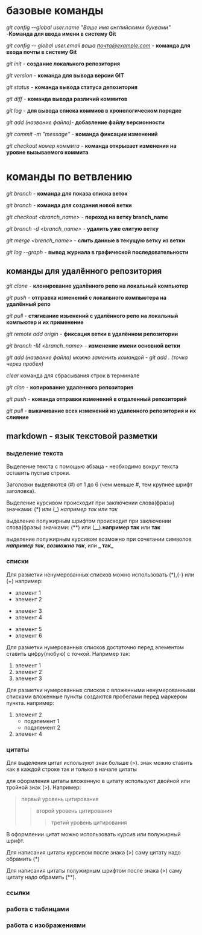 # базовые команды

*git config --global user.name "Ваше имя английскими буквами"* -**Команда для ввода имени в систему Git**

*git config -- global user.email ваша почта@example.com* - **команда для ввода почты в систему Git**

*git init* - **создание локального репозитория**

*git version* - **команда для вывода версии GIT**

*git status* - **команда вывода статуса депозитория**

*git diff* - **команда вывода различий коммитов**

*git log* - **для вывода списка коммиов в хронологическом порядке**

*git add (название файла)*- **добавление файлу версионности**

*git commit -m "message"* - **команда фиксации изменений**

*git checkout номер коммита* - **команда открывает изменения на уровне вызываемого коммита** 

# команды по ветвлению

*git branch* - **команда для показа списка веток**

*git branch <new branch>* - **команда для создания новой ветки**

*git checkout <branch_name>* - **переход на ветку branch_name**

*git branch -d <branch_name>* - **удалить уже слитую ветку**

*git merge <brench_name>* - **слить данные в текущую ветку из ветки**

*git log --graph* - **вывод журнала в графической последовательности**

## команды для удалённого репозитория

*git clone* - **клонирование удалённого репо на локальный компьютер**

*git push* - **отправка изменений с локального компьютера на удалённый репо**

*git pull* - **стягивание изьенений с удалённого репо на локальный компьютер и их применение**

*git remote add origin* - **фиксация ветки в удалённом репозитории**

*git branch -M <branch_name>* - **изменение имени основной ветки**

*git add (название файла) можно заменить командой - git add . (точка через пробел)*

*clear*  команда для сбрасывания строк в терминале

*git clon* - **копирование удаленного репозитория**

*git push* - **команда отправки изменений в отдаленный репозиторий**

*git pull* - **выкачивание всех изменений из удаленного репозитория и их слияние**

 ## markdown - язык текстовой разметки 

### выделение текста

Выделение текста с помощью абзаца - необходимо вокруг текста оставить пустые строки.

Заголовки выделяются (#) от 1 до 6 (чем меньше #, тем крупнее шрифт заголовка).

Выделение курсивом происходит при заключении слова(фразы) значками: (*) или (_) *например так* или _так_

выделение полужирным шрифтом происходит при заключении слова(фразы) значками: (**) или (__).**например так** или __так__

выделение полужирным курсивом возможно при сочетании символов ***например так***, __*возможно так*__, или **_ так_**

### списки

Для разметки ненумерованных списков можно использовать (*),(-) или (+) например:
* элемент 1
* элемент 2 
+ элемент 3 
+ элемент 4  
- элемент 5
- элемент 6

Для разметки нумерованных списков достаточно перед элементом ставить цифру(любую) с точкой. Например так:
1. элемент 1 
4. элемент 2
0. элемент 3

Для разметки нумерованных списков с вложенными ненумерованными списками вложенные пункты создаются пробелами перед маркером пункта. например:
1. элемент 2
    + подэлемент 1
    + подэлемент 2 
2. элемент 4
    
### цитаты

Для выделения цитат используют знак больше (>). знак можно ставить как в каждой строке так и только в начале цитаты

для оформления цитаты вложенную в цитату используют двойной или тройной знак (>). Например:
> первый уровень цитирования
>> второй уровень цитирования
>>> третий уровень цитирования

В оформлении цитат можно использовать курсив или полужирный шрифт. 

Для написания цитаты курсивом после знака (>) саму цитату надо обрамить (*)

Для написания цитаты полужирным шрифтом после знака (>) саму цитату надо обрамить (**).

### ссылки

### работа с таблицами

### работа с изображениями
